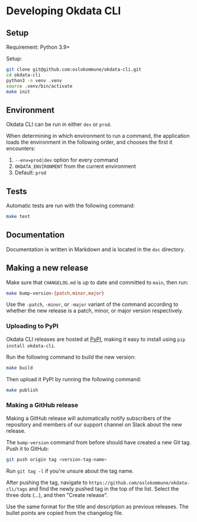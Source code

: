 # Developing Okdata CLI

## Setup

Requirement: Python 3.9+

Setup:

```sh
git clone git@github.com:oslokommune/okdata-cli.git
cd okdata-cli
python3 -m venv .venv
source .venv/bin/activate
make init
```

## Environment

Okdata CLI can be run in either `dev` or `prod`.

When determining in which environment to run a command, the application loads
the environment in the following order, and chooses the first it encounters:

1. `--env=prod|dev` option for every command
2. `OKDATA_ENVIRONMENT` from the current environment
3. Default: `prod`

## Tests

Automatic tests are run with the following command:

```sh
make test
```

## Documentation

Documentation is written in Markdown and is located in the `doc` directory.

## Making a new release

Make sure that `CHANGELOG.md` is up to date and committed to `main`, then run:

```sh
make bump-version-{patch,minor,major}
```

Use the `-patch`, `-minor`, or `-major` variant of the command according to
whether the new release is a patch, minor, or major version respectively.

### Uploading to PyPI

Okdata CLI releases are hosted at [PyPI](https://pypi.org/project/okdata-cli/),
making it easy to install using `pip install okdata-cli`.

Run the following command to build the new version:

```sh
make build
```

Then upload it PyPI by running the following command:

```sh
make publish
```

### Making a GitHub release

Making a GitHub release will automatically notify subscribers of the repository
and members of our support channel on Slack about the new release.

The `bump-version` command from before should have created a new Git tag. Push
it to GitHub:

```sh
git push origin tag <version-tag-name>
```

Run `git tag -l` if you're unsure about the tag name.

After pushing the tag, navigate to
`https://github.com/oslokommune/okdata-cli/tags` and find the newly pushed tag
in the top of the list. Select the three dots (…), and then "Create release".

Use the same format for the title and description as previous releases. The
bullet points are copied from the changelog file.
